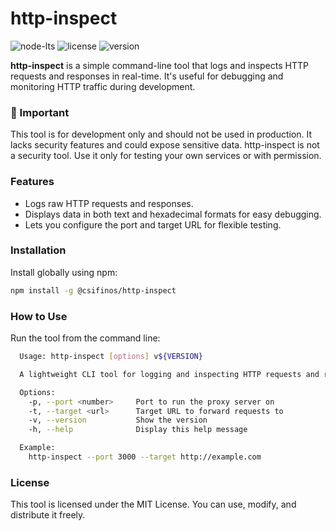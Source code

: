 # http-inspect

![node-lts](https://img.shields.io/node/v-lts/%40csifinos%2Fhttp-inspect)
![license](https://img.shields.io/github/license/csifinos/http-inspect)
![version](https://img.shields.io/github/package-json/v/csifinos/http-inspect)

**http-inspect** is a simple command-line tool that logs and inspects HTTP requests and responses in real-time.
It's useful for debugging and monitoring HTTP traffic during development.

### 🚨 Important
This tool is for development only and should not be used in production.
It lacks security features and could expose sensitive data.
http-inspect is not a security tool. Use it only for testing your own services or with permission.

### Features

- Logs raw HTTP requests and responses.
- Displays data in both text and hexadecimal formats for easy debugging.
- Lets you configure the port and target URL for flexible testing.

### Installation
Install globally using npm:

```bash
npm install -g @csifinos/http-inspect
```

### How to Use
Run the tool from the command line:

```bash
  Usage: http-inspect [options] v${VERSION}

  A lightweight CLI tool for logging and inspecting HTTP requests and responses for development purposes.

  Options:
    -p, --port <number>     Port to run the proxy server on
    -t, --target <url>      Target URL to forward requests to
    -v, --version           Show the version
    -h, --help              Display this help message

  Example:
    http-inspect --port 3000 --target http://example.com
```

### License
This tool is licensed under the MIT License.
You can use, modify, and distribute it freely.
